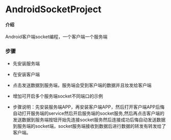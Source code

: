 # AndroidSocketProject

#### 介绍
Android客户端socket编程，一个客户端一个服务端

### 步骤
- 先安装服务端
- 在安装客户端
- 点击发送数据到服务端，服务端会受到客户端的数据并且妆发给客户端
- 增加可开启多个服务端socket不同端口的示例

- 步骤说明：先安装服务端APP，再安装客户端APP，然后打开客户端APP后悔自动打开服务端的service然后开启服务端的socket服务,然后再点击客户端的发送数据到服务端按钮开始先连接socket服务然后连接成功后悔自动发送数据到服务端的socket端，socket服务端接收到数据后进行数据的转发有转发给了客户端。